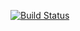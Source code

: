 [![Build Status](https://travis-ci.org/tqs18-g205/webapp.svg?branch=master)](https://travis-ci.org/tqs18-g205/webapp)
